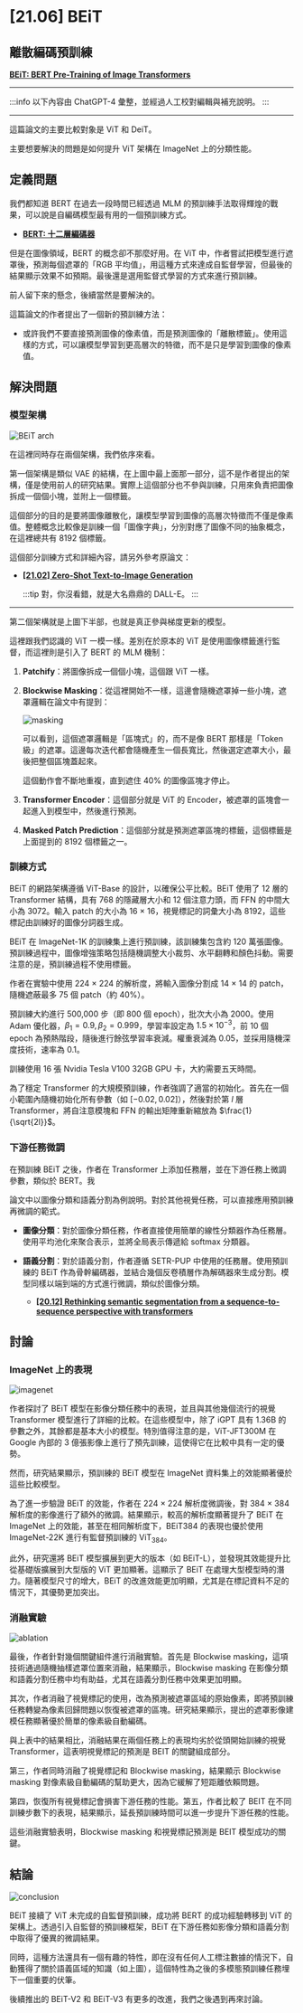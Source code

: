 # [21.06] BEiT

## 離散編碼預訓練

[**BEiT: BERT Pre-Training of Image Transformers**](https://arxiv.org/abs/2106.08254)

---

:::info
以下內容由 ChatGPT-4 彙整，並經過人工校對編輯與補充說明。
:::

---

這篇論文的主要比較對象是 ViT 和 DeiT。

主要想要解決的問題是如何提升 ViT 架構在 ImageNet 上的分類性能。

## 定義問題

我們都知道 BERT 在過去一段時間已經透過 MLM 的預訓練手法取得輝煌的戰果，可以說是自編碼模型最有用的一個預訓練方式。

- [**BERT: 十二層編碼器**](../language-model/1810-bert/index.md)

但是在圖像領域，BERT 的概念卻不那麼好用。在 ViT 中，作者嘗試把模型進行遮罩後，預測每個遮罩的「RGB 平均值」，用這種方式來達成自監督學習，但最後的結果顯示效果不如預期。最後還是選用監督式學習的方式來進行預訓練。

前人留下來的懸念，後續當然是要解決的。

這篇論文的作者提出了一個新的預訓練方法：

- 或許我們不要直接預測圖像的像素值，而是預測圖像的「離散標籤」。使用這樣的方式，可以讓模型學習到更高層次的特徵，而不是只是學習到圖像的像素值。

## 解決問題

### 模型架構

![BEiT arch](./img/img1.jpg)

在這裡同時存在兩個架構，我們依序來看。

第一個架構是類似 VAE 的結構，在上圖中最上面那一部分，這不是作者提出的架構，僅是使用前人的研究結果。實際上這個部分也不參與訓練，只用來負責把圖像拆成一個個小塊，並附上一個標籤。

這個部分的目的是要將圖像離散化，讓模型學習到圖像的高層次特徵而不僅是像素值。整體概念比較像是訓練一個「圖像字典」，分別對應了圖像不同的抽象概念，在這裡總共有 8192 個標籤。

這個部分訓練方式和詳細內容，請另外參考原論文：

- [**[21.02] Zero-Shot Text-to-Image Generation**](https://arxiv.org/abs/2102.12092)

  :::tip
  對，你沒看錯，就是大名鼎鼎的 DALL-E。
  :::

---

第二個架構就是上圖下半部，也就是真正參與梯度更新的模型。

這裡跟我們認識的 ViT 一模一樣。差別在於原本的 ViT 是使用圖像標籤進行監督，而這裡則是引入了 BERT 的 MLM 機制：

1. **Patchify**：將圖像拆成一個個小塊，這個跟 ViT 一樣。
2. **Blockwise Masking**：從這裡開始不一樣，這邊會隨機遮罩掉一些小塊，遮罩邏輯在論文中有提到：

   ![masking](./img/img2.jpg)

   可以看到，這個遮罩邏輯是「區塊式」的，而不是像 BERT 那樣是「Token 級」的遮罩。這邊每次迭代都會隨機產生一個長寬比，然後選定遮罩大小，最後把整個區塊蓋起來。

   這個動作會不斷地重複，直到遮住 40% 的圖像區塊才停止。

3. **Transformer Encoder**：這個部分就是 ViT 的 Encoder，被遮罩的區塊會一起進入到模型中，然後進行預測。
4. **Masked Patch Prediction**：這個部分就是預測遮罩區塊的標籤，這個標籤是上面提到的 8192 個標籤之一。

### 訓練方式

BEiT 的網路架構遵循 ViT-Base 的設計，以確保公平比較。BEiT 使用了 12 層的 Transformer 結構，具有 768 的隱藏層大小和 12 個注意力頭，而 FFN 的中間大小為 3072。輸入 patch 的大小為 16 × 16，視覺標記的詞彙大小為 8192，這些標記由訓練好的圖像分詞器生成。

BEiT 在 ImageNet-1K 的訓練集上進行預訓練，該訓練集包含約 120 萬張圖像。預訓練過程中，圖像增強策略包括隨機調整大小裁剪、水平翻轉和顏色抖動。需要注意的是，預訓練過程不使用標籤。

作者在實驗中使用 224 × 224 的解析度，將輸入圖像分割成 14 × 14 的 patch，隨機遮蔽最多 75 個 patch（約 40%）。

預訓練大約進行 500,000 步（即 800 個 epoch），批次大小為 2000。使用 Adam 優化器，$\beta_1 = 0.9, \beta_2 = 0.999$，學習率設定為 $1.5 \times 10^{-3}$，前 10 個 epoch 為預熱階段，隨後進行餘弦學習率衰減。權重衰減為 0.05，並採用隨機深度技術，速率為 0.1。

訓練使用 16 張 Nvidia Tesla V100 32GB GPU 卡，大約需要五天時間。

為了穩定 Transformer 的大規模預訓練，作者強調了適當的初始化。首先在一個小範圍內隨機初始化所有參數（如 $[-0.02, 0.02]$），然後對於第 $l$ 層 Transformer，將自注意模塊和 FFN 的輸出矩陣重新縮放為 $\frac{1}{\sqrt{2l}}$。

### 下游任務微調

在預訓練 BEiT 之後，作者在 Transformer 上添加任務層，並在下游任務上微調參數，類似於 BERT。我

論文中以圖像分類和語義分割為例說明。對於其他視覺任務，可以直接應用預訓練再微調的範式。

- **圖像分類**：對於圖像分類任務，作者直接使用簡單的線性分類器作為任務層。使用平均池化來聚合表示，並將全局表示傳遞給 softmax 分類器。

- **語義分割**：對於語義分割，作者遵循 SETR-PUP 中使用的任務層。使用預訓練的 BEiT 作為骨幹編碼器，並結合幾個反卷積層作為解碼器來生成分割。模型同樣以端到端的方式進行微調，類似於圖像分類。

  - [**[20.12] Rethinking semantic segmentation from a sequence-to-sequence perspective with transformers**](https://arxiv.org/abs/2012.15840)

## 討論

### ImageNet 上的表現

![imagenet](./img/img3.jpg)

作者探討了 BEiT 模型在影像分類任務中的表現，並且與其他幾個流行的視覺 Transformer 模型進行了詳細的比較。在這些模型中，除了 iGPT 具有 1.36B 的參數之外，其餘都是基本大小的模型。特別值得注意的是，ViT-JFT300M 在 Google 內部的 3 億張影像上進行了預先訓練，這使得它在比較中具有一定的優勢。

然而，研究結果顯示，預訓練的 BEiT 模型在 ImageNet 資料集上的效能顯著優於這些比較模型。

為了進一步驗證 BEiT 的效能，作者在 224 × 224 解析度微調後，對 384 × 384 解析度的影像進行了額外的微調。結果顯示，較高的解析度顯著提升了 BEiT 在 ImageNet 上的效能，甚至在相同解析度下，BEiT384 的表現也優於使用 ImageNet-22K 進行有監督預訓練的 $\text{ViT}_{384}$。

此外，研究還將 BEiT 模型擴展到更大的版本（如 BEiT-L），並發現其效能提升比從基礎版擴展到大型版的 ViT 更加顯著。這顯示了 BEiT 在處理大型模型時的潛力。隨著模型尺寸的增大，BEiT 的改進效能更加明顯，尤其是在標記資料不足的情況下，其優勢更加突出。

### 消融實驗

![ablation](./img/img4.jpg)

最後，作者針對幾個關鍵組件進行消融實驗。首先是 Blockwise masking，這項技術通過隨機抽樣遮罩位置來消融，結果顯示，Blockwise masking 在影像分類和語義分割任務中均有助益，尤其在語義分割任務中效果更加明顯。

其次，作者消融了視覺標記的使用，改為預測被遮罩區域的原始像素，即將預訓練任務轉變為像素回歸問題以恢復被遮罩的區塊。研究結果顯示，提出的遮罩影像建模任務顯著優於簡單的像素級自動編碼。

與上表中的結果相比，消融結果在兩個任務上的表現均劣於從頭開始訓練的視覺 Transformer，這表明視覺標記的預測是 BEIT 的關鍵組成部分。

第三，作者同時消融了視覺標記和 Blockwise masking，結果顯示 Blockwise masking 對像素級自動編碼的幫助更大，因為它緩解了短距離依賴問題。

第四，恢復所有視覺標記會損害下游任務的性能。第五，作者比較了 BEIT 在不同訓練步數下的表現，結果顯示，延長預訓練時間可以進一步提升下游任務的性能。

這些消融實驗表明，Blockwise masking 和視覺標記預測是 BEIT 模型成功的關鍵。

## 結論

![conclusion](./img/img5.jpg)

BEiT 接續了 ViT 未完成的自監督預訓練，成功將 BERT 的成功經驗轉移到 ViT 的架構上。透過引入自監督的預訓練框架，BEiT 在下游任務如影像分類和語義分割中取得了優異的微調結果。

同時，這種方法還具有一個有趣的特性，即在沒有任何人工標注數據的情況下，自動獲得了關於語義區域的知識（如上圖），這個特性為之後的多模態預訓練任務埋下一個重要的伏筆。

後續推出的 BEiT-V2 和 BEiT-V3 有更多的改進，我們之後遇到再來討論。
